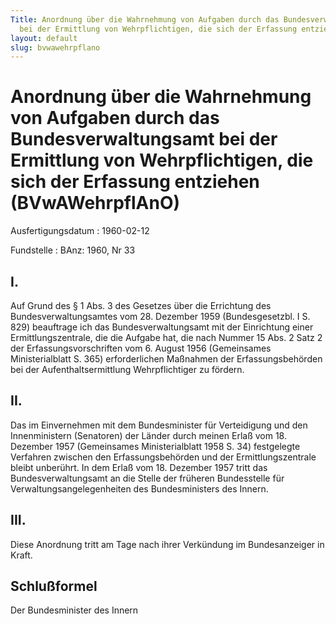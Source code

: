 ```yaml
---
Title: Anordnung über die Wahrnehmung von Aufgaben durch das Bundesverwaltungsamt
  bei der Ermittlung von Wehrpflichtigen, die sich der Erfassung entziehen
layout: default
slug: bvwawehrpflano
---
```


# Anordnung über die Wahrnehmung von Aufgaben durch das Bundesverwaltungsamt bei der Ermittlung von Wehrpflichtigen, die sich der Erfassung entziehen (BVwAWehrpflAnO)

Ausfertigungsdatum
:   1960-02-12

Fundstelle
:   BAnz: 1960, Nr 33



## I.

Auf Grund des § 1 Abs. 3 des Gesetzes über die Errichtung des
Bundesverwaltungsamtes vom 28. Dezember 1959 (Bundesgesetzbl. I S.
829) beauftrage ich das Bundesverwaltungsamt mit der Einrichtung einer
Ermittlungszentrale, die die Aufgabe hat, die nach Nummer 15 Abs. 2
Satz 2 der Erfassungsvorschriften vom 6. August 1956 (Gemeinsames
Ministerialblatt S. 365) erforderlichen Maßnahmen der
Erfassungsbehörden bei der Aufenthaltsermittlung Wehrpflichtiger zu
fördern.


## II.

Das im Einvernehmen mit dem Bundesminister für Verteidigung und den
Innenministern (Senatoren) der Länder durch meinen Erlaß vom 18.
Dezember 1957 (Gemeinsames Ministerialblatt 1958 S. 34) festgelegte
Verfahren zwischen den Erfassungsbehörden und der Ermittlungszentrale
bleibt unberührt. In dem Erlaß vom 18. Dezember 1957 tritt das
Bundesverwaltungsamt an die Stelle der früheren Bundesstelle für
Verwaltungsangelegenheiten des Bundesministers des Innern.


## III.

Diese Anordnung tritt am Tage nach ihrer Verkündung im Bundesanzeiger
in Kraft.


## Schlußformel

Der Bundesminister des Innern

